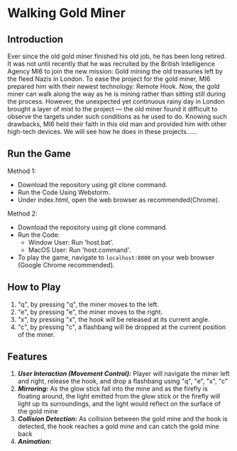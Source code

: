 # Walking Gold Miner

## Introduction <br>

Ever since the old gold miner finished his old job, he has been long retired. It was not until recently that he was recruited by the British Intelligence Agency MI6 to join the new mission: Gold mining the old treasuries left by the fleed Nazis in London. To ease the project for the gold miner, MI6 prepared him with their newest technology: Remote Hook. Now, the gold miner can walk along the way as he is mining rather than sitting still during the process. However, the unexpected yet continuous rainy day in London brought a layer of mist to the project — the old miner found it difficult to observe the targets under such conditions as he used to do. Knowing such drawbacks, MI6 held their faith in this old man and provided him with other high-tech devices. We will see how he does in these projects……

## Run the Game

Method 1: 
   - Download the repository using git clone command. 
   - Run the Code Using Webstorm. 
   - Under index.html, open the web browser as recommended(Chrome).

Method 2:
   - Download the repository using git clone command. 
   - Run the Code:
     - Window User: Run 'host.bat'. 
     - MacOS User: Run 'host.command'.
   - To play the game, navigate to `localhost:8000` on your web browser (Google Chrome recommended).

## How to Play
1) "q", by pressing "q", the miner moves to the left.
2) "e", by pressing "e", the miner moves to the right.
3) "x", by pressing "x", the hook will be released at its current angle.
4) "c", by pressing "c", a flashbang will be dropped at the current position of the miner.

## Features

1) _**User Interaction (Movement Control):**_ Player will navigate the miner left and right, release the hook, and drop a flashbang using "q", "e", "x", "c"
2) _**Mirroring:**_ As the glow stick fall into the mine and as the firefly is floating around, the light emitted from the glow stick or the firefly will light up its surroundings, and the light would reflect on the surface of the gold mine
3) _**Collision Detection:**_ As collision between the gold mine and the hook is detected, the hook reaches a gold mine and can catch the gold mine back
4) _**Animation:**_ 

